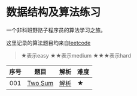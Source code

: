 # 数据结构及算法练习

一个非科班野路子程序员的算法学习之旅。

这里记录的算法题目均来自[leetcode](https://leetcode.com)

> ★表示easy ★★表示medium ★★★表示hard

|序号|题目|解析|难度|
|:------:|------|------|------|
|001|[Two Sum](https://leetcode.com/problems/two-sum/#/description)|[解析](https://github.com/favers/algorithms/issues/1)|★|